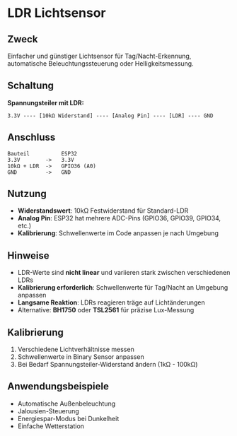 # LDR Lichtsensor

## Zweck
Einfacher und günstiger Lichtsensor für Tag/Nacht-Erkennung, automatische Beleuchtungssteuerung oder Helligkeitsmessung.

## Schaltung
**Spannungsteiler mit LDR:**
```
3.3V ---- [10kΩ Widerstand] ---- [Analog Pin] ---- [LDR] ---- GND
```

## Anschluss
```
Bauteil          ESP32
3.3V        ->   3.3V
10kΩ + LDR  ->   GPIO36 (A0)
GND         ->   GND
```

## Nutzung
- **Widerstandswert**: 10kΩ Festwiderstand für Standard-LDR
- **Analog Pin**: ESP32 hat mehrere ADC-Pins (GPIO36, GPIO39, GPIO34, etc.)
- **Kalibrierung**: Schwellenwerte im Code anpassen je nach Umgebung

## Hinweise
- LDR-Werte sind **nicht linear** und variieren stark zwischen verschiedenen LDRs
- **Kalibrierung erforderlich**: Schwellenwerte für Tag/Nacht an Umgebung anpassen
- **Langsame Reaktion**: LDRs reagieren träge auf Lichtänderungen
- Alternative: **BH1750** oder **TSL2561** für präzise Lux-Messung

## Kalibrierung
1. Verschiedene Lichtverhältnisse messen
2. Schwellenwerte in Binary Sensor anpassen
3. Bei Bedarf Spannungsteiler-Widerstand ändern (1kΩ - 100kΩ)

## Anwendungsbeispiele
- Automatische Außenbeleuchtung
- Jalousien-Steuerung
- Energiespar-Modus bei Dunkelheit
- Einfache Wetterstation
